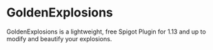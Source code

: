 # GoldenExplosions
GoldenExplosions is a lightweight, free Spigot Plugin for 1.13 and up to modify and beautify your explosions.
